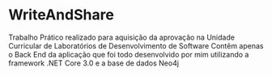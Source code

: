# WriteAndShare
Trabalho Prático realizado para aquisição da aprovação na Unidade Curricular de Laboratórios de Desenvolvimento de Software
Contêm apenas o Back End da aplicação que foi todo desenvolvido por mim utilizando a framework .NET Core 3.0 e a base de dados Neo4j
